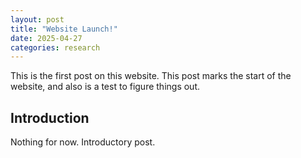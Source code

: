 ```yaml
---
layout: post
title: "Website Launch!"
date: 2025-04-27
categories: research
---
```


This is the first post on this website. This post marks the start of the website, and also is a test to figure things out.

## Introduction
Nothing for now. Introductory post.  
